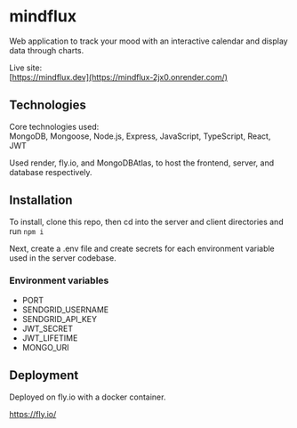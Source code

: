 # mindflux

Web application to track your mood with an interactive calendar and display data through charts.

Live site: <br/>
[https://mindflux.dev](https://mindflux-2jx0.onrender.com/)

## Technologies

Core technologies used: <br/>
MongoDB, Mongoose, Node.js, Express, JavaScript, TypeScript, React, JWT

Used render, fly.io, and MongoDBAtlas, to host the frontend, server, and database respectively.

## Installation

To install, clone this repo, then cd into the server and client directories and run ```npm i```

Next, create a .env file and create secrets for each environment variable used in the server codebase.

### Environment variables

- PORT
- SENDGRID_USERNAME
- SENDGRID_API_KEY
- JWT_SECRET
- JWT_LIFETIME
- MONGO_URI

## Deployment

Deployed on fly.io with a docker container.

https://fly.io/
